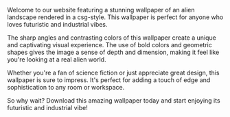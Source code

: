 <!--
Write me content for website with wallpaper "A csg-style rendering of an alien landscape, with sharp angles and contrasting colors that create a futuristic and industrial vibe."
-->

<!--font:"Montserrat"-->

Welcome to our website featuring a stunning wallpaper of an alien landscape rendered in a csg-style. This wallpaper is perfect for anyone who loves futuristic and industrial vibes.

The sharp angles and contrasting colors of this wallpaper create a unique and captivating visual experience. The use of bold colors and geometric shapes gives the image a sense of depth and dimension, making it feel like you're looking at a real alien world.

Whether you're a fan of science fiction or just appreciate great design, this wallpaper is sure to impress. It's perfect for adding a touch of edge and sophistication to any room or workspace.

So why wait? Download this amazing wallpaper today and start enjoying its futuristic and industrial vibe!
